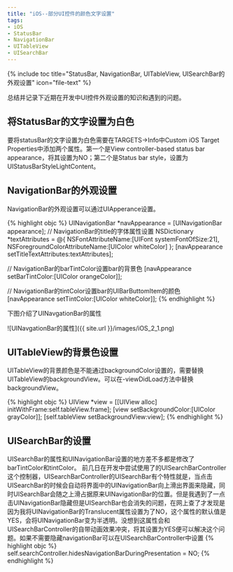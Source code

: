 ```yaml
---
title: "iOS--部分UI控件的颜色文字设置"
tags: 
- iOS
- StatusBar 
- NavigationBar
- UITableView
- UISearchBar
---
```


{% include toc title="StatusBar, NavigationBar, UITableView, UISearchBar的外观设置" icon="file-text" %}
	
总结并记录下近期在开发中UI控件外观设置的知识和遇到的问题。

## 将StatusBar的文字设置为白色

要将statusBar的文字设置为白色需要在TARGETS->Info中Custom iOS Target Properties中添加两个属性。第一个是View controller-based status bar appearance，将其设置为NO；第二个是Status bar style，设置为UIStatusBarStyleLightContent。

## NavigationBar的外观设置 

NavigationBar的外观设置可以通过UIApperance设置。

{% highlight objc %}
UINavigationBar *navAppearance = [UINavigationBar appearance];
// NavigationBar的title的字体属性设置
NSDictionary *textAttributes = @{
                                 NSFontAttributeName:[UIFont systemFontOfSize:21],
                                 NSForegroundColorAttributeName:[UIColor whiteColor]
                                 };
[navAppearance setTitleTextAttributes:textAttributes];

// NavigationBar的barTintColor设置bar的背景色
[navAppearance setBarTintColor:[UIColor orangeColor]];

// NavigationBar的tintColor设置bar的UIBarButtomItem的颜色
[navAppearance setTintColor:[UIColor whiteColor]];
{% endhighlight %}

下图介绍了UINavgationBar的属性

![UINavgationBar的属性]({{ site.url }}/images/iOS_2_1.png)

## UITableView的背景色设置

UITableView的背景颜色是不能通过backgroundColor设置的，需要替换UITableView的backgroundView。可以在-viewDidLoad方法中替换backgroundView。

{% highlight objc %}
UIView *view = [[UIView alloc] initWithFrame:self.tableView.frame];
[view setBackgroundColor:[UIColor grayColor]];
[self.tableView setBackgroundView:view];
{% endhighlight %}

## UISearchBar的设置

UISearchBar的属性和UINavigationBar设置的地方差不多都是修改了barTintColor和tintColor。
前几日在开发中尝试使用了的UISearchBarController这个控制器，UISearchBarController的UISearchBar有个特性就是，当点击UISearchBar的时候会自动将界面中的UINavigationBar向上滑出界面来隐藏，同时UISearchBar会随之上滑占据原来UINavigationBar的位置。但是我遇到了一点击UINavigationBar隐藏但是UISearchBar也会消失的问题，在网上查了才发现是因为我将UINavigationBar的Translucent属性设置为了NO，这个属性的默认值是YES，会将UINavigationBar变为半透明。没想到这属性会和UISearchBarController的自带动画效果冲突，将其设置为YES便可以解决这个问题。如果不需要隐藏navigationBar可以在UISearchBarController中设置
{% highlight objc %}
self.searchController.hidesNavigationBarDuringPresentation = NO;
{% endhighlight %}






